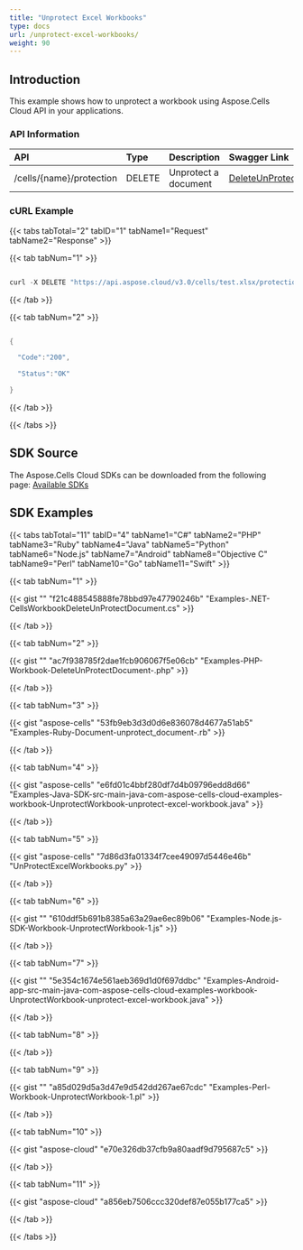 ```yaml
---
title: "Unprotect Excel Workbooks"
type: docs
url: /unprotect-excel-workbooks/
weight: 90
---
```


## **Introduction**
This example shows how to unprotect a workbook using Aspose.Cells Cloud API in your applications.
### **API Information**

|**API**|**Type**|**Description**|**Swagger Link**|
| :- | :- | :- | :- |
|/cells/{name}/protection|DELETE|Unprotect a document|[DeleteUnProtectDocument](https://apireference.aspose.cloud/cells/#/Workbook/DeleteUnProtectDocument)|
### **cURL Example**
{{< tabs tabTotal="2" tabID="1" tabName1="Request" tabName2="Response" >}}

{{< tab tabNum="1" >}}

```java

curl -X DELETE "https://api.aspose.cloud/v3.0/cells/test.xlsx/protection" -H "accept: application/json" -H "authorization: Bearer eyJhbGciOiJSUzI1NiIsInR5cCI6IkpXVCJ9.eyJuYmYiOjE1Njk2MTk0NDUsImV4cCI6MTU2OTcwNTg0NSwiaXNzIjoiaHR0cHM6Ly9hcGkuYXNwb3NlLmNsb3VkIiwiYXVkIjpbImh0dHBzOi8vYXBpLmFzcG9zZS5jbG91ZC9yZXNvdXJjZXMiLCJhcGkucGxhdGZvcm0iLCJhcGkucHJvZHVjdHMiXSwiY2xpZW50X2lkIjoiOWYwYjI2ZDEtMGYxZi00MDNiLTliYTQtMTMzMzk4MGFjNmRiIiwiY2xpZW50X2lkU3J2SWQiOiIiLCJzY29wZSI6WyJhcGkucGxhdGZvcm0iLCJhcGkucHJvZHVjdHMiXX0.at8j6tzptIioEjlSxLX63ouBnmECXvc0NagF9YUi9JU-npyc4dmui_ZhCfQDyYexe8ryFrxF5g_ZP7lhjirvM8p1BJfSR_ferQkk1t-kCS-J4uvjsNzBW0kb9L4sm5u2DWka8-9vGt04psKRALHZRpC7PWBdNJZXYWHpecZXlgUz03PEq_INKbl0fiDZohuKUTrUBa1xNZFdjz3iQoABRP7RmnNPdJrReAL6qZWriVNbPKBaVdMzNPfpRGT07sQa6S-pZvbq-5RiAkwBY9E6IBNwQdN3ykz2W7t8dyH7xFte6WiKERsnjIIhkdp0jjuhaT-F73F5Z1Au38yPZYcXzQ" -H "Content-Type: application/json" -d "{ \"ProtectionType\": \"all\", \"Password\": \"mateen\"}"

```

{{< /tab >}}

{{< tab tabNum="2" >}}

```java

{

  "Code":"200",

  "Status":"OK"

}

```

{{< /tab >}}

{{< /tabs >}}
## **SDK Source**
The Aspose.Cells Cloud SDKs can be downloaded from the following page: [Available SDKs](/available-sdks/)
## **SDK Examples**
{{< tabs tabTotal="11" tabID="4" tabName1="C#" tabName2="PHP" tabName3="Ruby" tabName4="Java" tabName5="Python" tabName6="Node.js" tabName7="Android" tabName8="Objective C" tabName9="Perl" tabName10="Go" tabName11="Swift" >}}

{{< tab tabNum="1" >}}

{{< gist "" "f21c488545888fe78bbd97e47790246b" "Examples-.NET-CellsWorkbookDeleteUnProtectDocument.cs" >}}

{{< /tab >}}

{{< tab tabNum="2" >}}

{{< gist "" "ac7f938785f2dae1fcb906067f5e06cb" "Examples-PHP-Workbook-DeleteUnProtectDocument-.php" >}}

{{< /tab >}}

{{< tab tabNum="3" >}}

{{< gist "aspose-cells" "53fb9eb3d3d0d6e836078d4677a51ab5" "Examples-Ruby-Document-unprotect_document-.rb" >}}

{{< /tab >}}

{{< tab tabNum="4" >}}

{{< gist "aspose-cells" "e6fd01c4bbf280df7d4b09796edd8d66" "Examples-Java-SDK-src-main-java-com-aspose-cells-cloud-examples-workbook-UnprotectWorkbook-unprotect-excel-workbook.java" >}}

{{< /tab >}}

{{< tab tabNum="5" >}}

{{< gist "aspose-cells" "7d86d3fa01334f7cee49097d5446e46b" "UnProtectExcelWorkbooks.py" >}}

{{< /tab >}}

{{< tab tabNum="6" >}}

{{< gist "" "610ddf5b691b8385a63a29ae6ec89b06" "Examples-Node.js-SDK-Workbook-UnprotectWorkbook-1.js" >}}

{{< /tab >}}

{{< tab tabNum="7" >}}

{{< gist "" "5e354c1674e561aeb369d1d0f697ddbc" "Examples-Android-app-src-main-java-com-aspose-cells-cloud-examples-workbook-UnprotectWorkbook-unprotect-excel-workbook.java" >}}

{{< /tab >}}

{{< tab tabNum="8" >}}

{{< /tab >}}

{{< tab tabNum="9" >}}

{{< gist "" "a85d029d5a3d47e9d542dd267ae67cdc" "Examples-Perl-Workbook-UnprotectWorkbook-1.pl" >}}

{{< /tab >}}

{{< tab tabNum="10" >}}

{{< gist "aspose-cloud" "e70e326db37cfb9a80aadf9d795687c5" >}}

{{< /tab >}}

{{< tab tabNum="11" >}}

{{< gist "aspose-cloud" "a856eb7506ccc320def87e055b177ca5" >}}

{{< /tab >}}

{{< /tabs >}}
